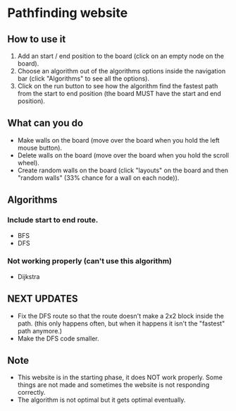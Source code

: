 # Pathfinding website

## How to use it

1. Add an start / end position to the board (click on an empty node on the board).
3. Choose an algorithm out of the algorithms options inside the navigation bar (click "Algorithms" to see all the options).
5. Click on the run button to see how the algorithm find the fastest path from the start to end position (the board MUST have the start and end position).


## What can you do
* Make walls on the board (move over the board when you hold the left mouse button).
* Delete walls on the board (move over the board when you hold the scroll wheel).
* Create random walls on the board (click "layouts" on the board and then "random walls" (33% chance for a wall on each node)).


## Algorithms

### Include start to end route.

* BFS
* DFS

### Not working properly (can't use this algorithm)

* Dijkstra

## NEXT UPDATES

* Fix the DFS route so that the route doesn't make a 2x2 block inside the path. (this only happens often, but when it happens it isn't the "fastest" path anymore.)
* Make the DFS code smaller.

## Note

* This website is in the starting phase, it does NOT work properly. Some things are not made and sometimes the website is not responding correctly.
* The algorithm is not optimal but it gets optimal eventually.
